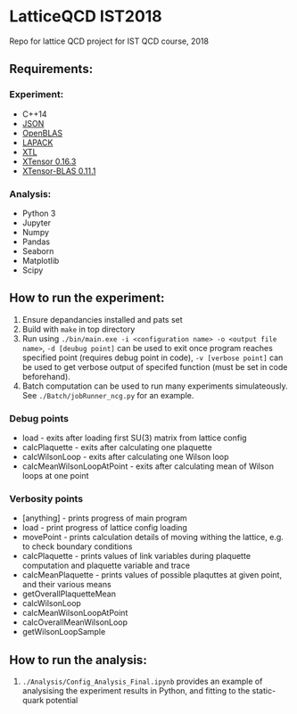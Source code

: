 # LatticeQCD IST2018
Repo for lattice QCD project for IST QCD course, 2018

## Requirements:
### Experiment:
- C++14
- [JSON](https://github.com/nlohmann/json)
- [OpenBLAS](https://github.com/xianyi/OpenBLAS)
- [LAPACK](https://github.com/Reference-LAPACK/lapack-release)
- [XTL](https://github.com/QuantStack/xtl)
- [XTensor 0.16.3](https://github.com/QuantStack/xtensor/tree/0.16.3)
- [XTensor-BLAS 0.11.1](https://github.com/QuantStack/xtensor-blas/tree/0.11.1)

### Analysis:
- Python 3
- Jupyter
- Numpy
- Pandas
- Seaborn
- Matplotlib
- Scipy

## How to run the experiment:
1. Ensure depandancies installed and pats set
1. Build with `make` in top directory
1. Run using `./bin/main.exe -i <configuration name> -o <output file name>`, `-d [deubug point]` can be used to exit once program reaches specified point (requires debug point in code), `-v [verbose point]` can be used to get verbose output of specifed function (must be set in code beforehand).
1. Batch computation can be used to run many experiments simulateously. See `./Batch/jobRunner_ncg.py` for an example.

### Debug points
- load - exits after loading first SU(3) matrix from lattice config
- calcPlaquette - exits after calculating one plaquette
- calcWilsonLoop - exits after calculating one Wilson loop
- calcMeanWilsonLoopAtPoint - exits after calculating mean of Wilson loops at one point

### Verbosity points
- [anything] - prints progress of main program
- load - print progress of lattice config loading
- movePoint - prints calculation details of moving withing the lattice, e.g. to check boundary conditions
- calcPlaquette - prints values of link variables during plaquette computation and plaquette variable and trace
- calcMeanPlaquette - prints values of possible plaquttes at given point, and their various means
- getOverallPlaquetteMean
- calcWilsonLoop
- calcMeanWilsonLoopAtPoint
- calcOverallMeanWilsonLoop
- getWilsonLoopSample

## How to run the analysis:
1. `./Analysis/Config_Analysis_Final.ipynb` provides an example of analysising the experiment results in Python, and fitting to the static-quark potential
